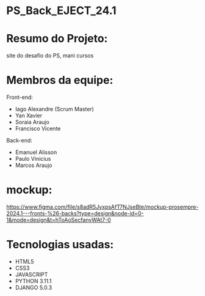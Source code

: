 # PS_Back_EJECT_24.1
# Resumo do Projeto:
site do desafio do PS, mani cursos
# Membros da equipe:
Front-end:
- Iago Alexandre (Scrum Master)
- Yan Xavier
- Soraia Araujo
- Francisco Vicente

Back-end: 
- Emanuel Alisson 
- Paulo Vinicius 
- Marcos Araujo

# mockup:
https://www.figma.com/file/s8adR5JyxpsAfT7NJseBte/mockup-prosempre-2024.1---fronts-%26-backs?type=design&node-id=0-1&mode=design&t=hToAoSecfanyWAt7-0

# Tecnologias usadas:
- HTML5
- CSS3
- JAVASCRIPT
- PYTHON 3.11.1
- DJANGO 5.0.3
